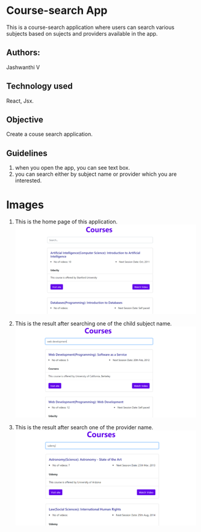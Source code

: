 # Course-search App
This is a course-search application where users can search various subjects based on sujects and providers available in the app.

## Authors:
Jashwanthi V

## Technology used
React, Jsx.

## Objective
Create a couse search application.

## Guidelines
1. when you open the app, you can see text box.
2. you can search either by subject name or provider which you are interested.

# Images

1. This is the home page of this application.
![Home](images/home.PNG)




2. This is the result after searching one of the child subject name.
![childsubject](images/childsub.PNG)



3. This is the result after search one of the provider name.
![provider](images/searchbyprovider.PNG)
